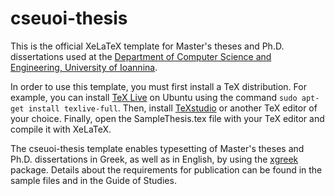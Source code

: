 cseuoi-thesis
=============

This is the official XeLaTeX template for Master's theses and Ph.D. dissertations used at the [Department of Computer Science and Engineering, University of Ioannina](http://cse.uoi.gr/).

In order to use this template, you must first install a TeX distribution.
For example, you can install [TeX Live](https://www.tug.org/texlive/) on Ubuntu using the command ```sudo apt-get install texlive-full```.
Then, install [TeXstudio](http://www.texstudio.org/) or another TeX editor of your choice.
Finally, open the SampleThesis.tex file with your TeX editor and compile it with XeLaTeX.

The cseuoi-thesis template enables typesetting of Master's theses and Ph.D. dissertations in Greek, as well as in English, by using the [xgreek](https://www.ctan.org/pkg/xgreek?lang=en) package.
Details about the requirements for publication can be found in the sample files and in the Guide of Studies.
